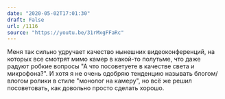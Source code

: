 ```yaml
---
date: "2020-05-02T17:01:30"
draft: False
url: /1116
source: "https://youtu.be/31rMxgFFaRc"
---
```


Меня так сильно удручает качество нынешних видеоконференций, на которых все смотрят мимо камер в какой-то полутьме, что даже радуют робкие вопросы "А что посоветуете в качестве света и микрофона?". 
И хотя я не очень одобряю тенденцию называть блогом/влогом ролики в стиле "монолог на камеру", но всё же решил посоветовать, как довольно просто сделать хорошо.
